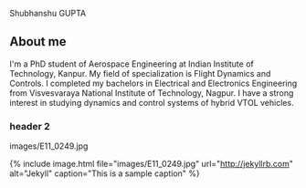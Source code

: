
Shubhanshu GUPTA

## About me
I'm a PhD student of Aerospace Engineering at Indian Institute of Technology, Kanpur. My field of specialization is Flight Dynamics and Controls.
I completed my bachelors in Electrical and Electronics Engineering from Visvesvaraya National Institute of Technology, Nagpur.
I have a strong interest in studying dynamics and control systems of hybrid VTOL vehicles.

### header 2

[comment]: <> (https://shubhanshuv2.github.io/)

images/E11_0249.jpg

{% include image.html file="images/E11_0249.jpg" url="http://jekyllrb.com" alt="Jekyll" caption="This is a sample caption" %}

